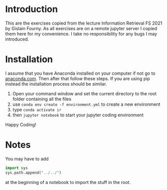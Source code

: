 # Introduction

This are the exercises copied from the lecture Information Retrieval FS 2021 by Gislain Fourny. As all exercises are on a remote jupyter server I copied them here for my convenience. I take no responsibility for any bugs I may introduced.

# Installation  

I assume that you have Anaconda installed on your computer if not go to [anaconda.com](https://www.anaconda.com). Then after that follow these steps. If you are using pip instead the installation process should be similar.

1. Open your command window and set the current directory to the root folder containing all the files
2. use `conda env create -f environment.yml` to create a new environment
3. type `conda activate ir` 
4. then `jupyter notebook` to start your jupyter coding environment

Happy Coding!

# Notes

You may have to add

````python
import sys
sys.path.append("../../")
````

at the beginning of a notebook to import the stuff in the root.
